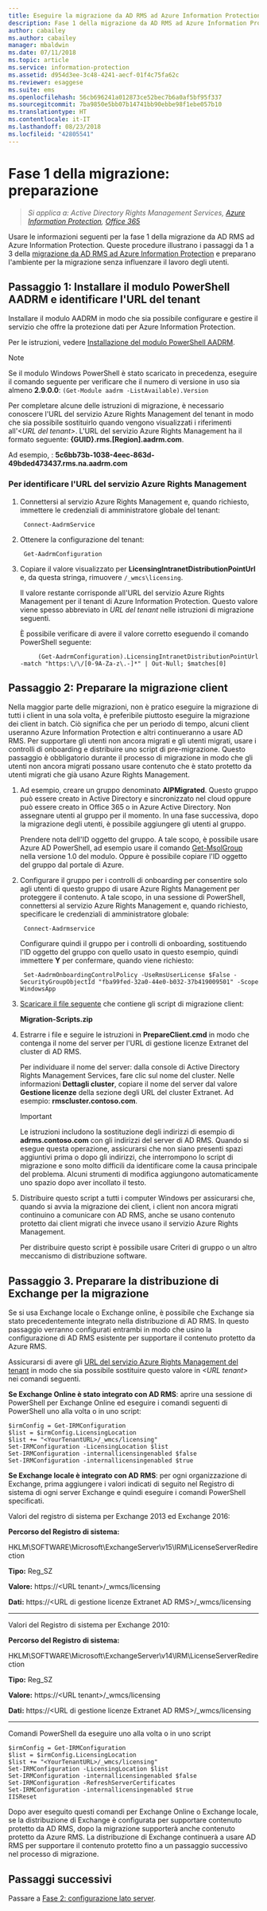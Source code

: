 ```yaml
---
title: Eseguire la migrazione da AD RMS ad Azure Information Protection - Fase 1
description: Fase 1 della migrazione da AD RMS ad Azure Information Protection che include i passaggi da 1 a 3 della migrazione da AD RMS ad Azure Information Protection.
author: cabailey
ms.author: cabailey
manager: mbaldwin
ms.date: 07/11/2018
ms.topic: article
ms.service: information-protection
ms.assetid: d954d3ee-3c48-4241-aecf-01f4c75fa62c
ms.reviewer: esaggese
ms.suite: ems
ms.openlocfilehash: 56cb696241a012873ce52bec7b6a0af5bf95f337
ms.sourcegitcommit: 7ba9850e5bb07b14741bb90ebbe98f1ebe057b10
ms.translationtype: HT
ms.contentlocale: it-IT
ms.lasthandoff: 08/23/2018
ms.locfileid: "42805541"
---
```

# <a name="migration-phase-1---preparation"></a>Fase 1 della migrazione: preparazione

>*Si applica a: Active Directory Rights Management Services, [Azure Information Protection](https://azure.microsoft.com/pricing/details/information-protection), [Office 365](http://download.microsoft.com/download/E/C/F/ECF42E71-4EC0-48FF-AA00-577AC14D5B5C/Azure_Information_Protection_licensing_datasheet_EN-US.pdf)*

Usare le informazioni seguenti per la fase 1 della migrazione da AD RMS ad Azure Information Protection. Queste procedure illustrano i passaggi da 1 a 3 della [migrazione da AD RMS ad Azure Information Protection](migrate-from-ad-rms-to-azure-rms.md) e preparano l'ambiente per la migrazione senza influenzare il lavoro degli utenti.


## <a name="step-1-install-the-aadrm-powershell-module-and-identify-your-tenant-url"></a>Passaggio 1: Installare il modulo PowerShell AADRM e identificare l'URL del tenant

Installare il modulo AADRM in modo che sia possibile configurare e gestire il servizio che offre la protezione dati per Azure Information Protection.

Per le istruzioni, vedere [Installazione del modulo PowerShell AADRM](./install-powershell.md).

> [!NOTE]
> Se il modulo Windows PowerShell è stato scaricato in precedenza, eseguire il comando seguente per verificare che il numero di versione in uso sia almeno **2.9.0.0**: `(Get-Module aadrm -ListAvailable).Version`

Per completare alcune delle istruzioni di migrazione, è necessario conoscere l'URL del servizio Azure Rights Management del tenant in modo che sia possibile sostituirlo quando vengono visualizzati i riferimenti all'*\<URL del tenant\>*. L'URL del servizio Azure Rights Management ha il formato seguente: **{GUID}.rms.[Region].aadrm.com**.

Ad esempio, : **5c6bb73b-1038-4eec-863d-49bded473437.rms.na.aadrm.com**

### <a name="to-identify-your-azure-rights-management-service-url"></a>Per identificare l'URL del servizio Azure Rights Management

1. Connettersi al servizio Azure Rights Management e, quando richiesto, immettere le credenziali di amministratore globale del tenant:
    
        Connect-AadrmService
    
2. Ottenere la configurazione del tenant:
    
        Get-AadrmConfiguration
    
3. Copiare il valore visualizzato per **LicensingIntranetDistributionPointUrl** e, da questa stringa, rimuovere `/_wmcs\licensing`. 
    
    Il valore restante corrisponde all'URL del servizio Azure Rights Management per il tenant di Azure Information Protection. Questo valore viene spesso abbreviato in *URL del tenant* nelle istruzioni di migrazione seguenti.
    
    È possibile verificare di avere il valore corretto eseguendo il comando PowerShell seguente:
    
            (Get-AadrmConfiguration).LicensingIntranetDistributionPointUrl -match "https:\/\/[0-9A-Za-z\.-]*" | Out-Null; $matches[0]

## <a name="step-2-prepare-for-client-migration"></a>Passaggio 2: Preparare la migrazione client

Nella maggior parte delle migrazioni, non è pratico eseguire la migrazione di tutti i client in una sola volta, è preferibile piuttosto eseguire la migrazione dei client in batch. Ciò significa che per un periodo di tempo, alcuni client useranno Azure Information Protection e altri continueranno a usare AD RMS. Per supportare gli utenti non ancora migrati e gli utenti migrati, usare i controlli di onboarding e distribuire uno script di pre-migrazione. Questo passaggio è obbligatorio durante il processo di migrazione in modo che gli utenti non ancora migrati possano usare contenuto che è stato protetto da utenti migrati che già usano Azure Rights Management.

1. Ad esempio, creare un gruppo denominato **AIPMigrated**. Questo gruppo può essere creato in Active Directory e sincronizzato nel cloud oppure può essere creato in Office 365 o in Azure Active Directory. Non assegnare utenti al gruppo per il momento. In una fase successiva, dopo la migrazione degli utenti, è possibile aggiungere gli utenti al gruppo.

    Prendere nota dell'ID oggetto del gruppo. A tale scopo, è possibile usare Azure AD PowerShell, ad esempio usare il comando [Get-MsolGroup](/powershell/msonline/v1/Get-MsolGroup) nella versione 1.0 del modulo. Oppure è possibile copiare l'ID oggetto del gruppo dal portale di Azure.

2. Configurare il gruppo per i controlli di onboarding per consentire solo agli utenti di questo gruppo di usare Azure Rights Management per proteggere il contenuto. A tale scopo, in una sessione di PowerShell, connettersi al servizio Azure Rights Management e, quando richiesto, specificare le credenziali di amministratore globale:

        Connect-Aadrmservice

    Configurare quindi il gruppo per i controlli di onboarding, sostituendo l'ID oggetto del gruppo con quello usato in questo esempio, quindi immettere **Y** per confermare, quando viene richiesto:

        Set-AadrmOnboardingControlPolicy -UseRmsUserLicense $False -SecurityGroupObjectId "fba99fed-32a0-44e0-b032-37b419009501" -Scope WindowsApp

3. [Scaricare il file seguente](https://go.microsoft.com/fwlink/?LinkId=524619) che contiene gli script di migrazione client:
    
    **Migration-Scripts.zip**
    
4. Estrarre i file e seguire le istruzioni in **PrepareClient.cmd** in modo che contenga il nome del server per l'URL di gestione licenze Extranet del cluster di AD RMS. 
    
    Per individuare il nome del server: dalla console di Active Directory Rights Management Services, fare clic sul nome del cluster. Nelle informazioni **Dettagli cluster**, copiare il nome del server dal valore **Gestione licenze** della sezione degli URL del cluster Extranet. Ad esempio: **rmscluster.contoso.com**.

    > [!IMPORTANT]
    > Le istruzioni includono la sostituzione degli indirizzi di esempio di **adrms.contoso.com** con gli indirizzi del server di AD RMS. Quando si esegue questa operazione, assicurarsi che non siano presenti spazi aggiuntivi prima o dopo gli indirizzi, che interrompono lo script di migrazione e sono molto difficili da identificare come la causa principale del problema. Alcuni strumenti di modifica aggiungono automaticamente uno spazio dopo aver incollato il testo.
    >

5. Distribuire questo script a tutti i computer Windows per assicurarsi che, quando si avvia la migrazione dei client, i client non ancora migrati continuino a comunicare con AD RMS, anche se usano contenuto protetto dai client migrati che invece usano il servizio Azure Rights Management.

    Per distribuire questo script è possibile usare Criteri di gruppo o un altro meccanismo di distribuzione software.

## <a name="step-3-prepare-your-exchange-deployment-for-migration"></a>Passaggio 3. Preparare la distribuzione di Exchange per la migrazione

Se si usa Exchange locale o Exchange online, è possibile che Exchange sia stato precedentemente integrato nella distribuzione di AD RMS. In questo passaggio verranno configurati entrambi in modo che usino la configurazione di AD RMS esistente per supportare il contenuto protetto da Azure RMS. 

Assicurarsi di avere gli [URL del servizio Azure Rights Management del tenant](migrate-from-ad-rms-phase1.md#to-identify-your-azure-rights-management-service-url) in modo che sia possibile sostituire questo valore in *&lt;URL tenant&gt;* nei comandi seguenti. 

**Se Exchange Online è stato integrato con AD RMS**: aprire una sessione di PowerShell per Exchange Online ed eseguire i comandi seguenti di PowerShell uno alla volta o in uno script:

    $irmConfig = Get-IRMConfiguration
    $list = $irmConfig.LicensingLocation
    $list += "<YourTenantURL>/_wmcs/licensing"
    Set-IRMConfiguration -LicensingLocation $list
    Set-IRMConfiguration -internallicensingenabled $false
    Set-IRMConfiguration -internallicensingenabled $true 

**Se Exchange locale è integrato con AD RMS**: per ogni organizzazione di Exchange, prima aggiungere i valori indicati di seguito nel Registro di sistema di ogni server Exchange e quindi eseguire i comandi PowerShell specificati. 

Valori del registro di sistema per Exchange 2013 ed Exchange 2016:

**Percorso del Registro di sistema:**

HKLM\SOFTWARE\Microsoft\ExchangeServer\v15\IRM\LicenseServerRedirection

**Tipo:** Reg_SZ

**Valore:** https://\<URL tenant\>/_wmcs/licensing

**Dati:** https://\<URL di gestione licenze Extranet AD RMS\>/_wmcs/licensing

---

Valori del Registro di sistema per Exchange 2010:

**Percorso del Registro di sistema:**

HKLM\SOFTWARE\Microsoft\ExchangeServer\v14\IRM\LicenseServerRedirection

**Tipo:** Reg_SZ

**Valore:** https://\<URL tenant\>/_wmcs/licensing

**Dati:** https://\<URL di gestione licenze Extranet AD RMS>/_wmcs/licensing

---

Comandi PowerShell da eseguire uno alla volta o in uno script

    $irmConfig = Get-IRMConfiguration
    $list = $irmConfig.LicensingLocation
    $list += "<YourTenantURL>/_wmcs/licensing"
    Set-IRMConfiguration -LicensingLocation $list
    Set-IRMConfiguration -internallicensingenabled $false
    Set-IRMConfiguration -RefreshServerCertificates
    Set-IRMConfiguration -internallicensingenabled $true
    IISReset


Dopo aver eseguito questi comandi per Exchange Online o Exchange locale, se la distribuzione di Exchange è configurata per supportare contenuto protetto da AD RMS, dopo la migrazione supporterà anche contenuto protetto da Azure RMS. La distribuzione di Exchange continuerà a usare AD RMS per supportare il contenuto protetto fino a un passaggio successivo nel processo di migrazione.


## <a name="next-steps"></a>Passaggi successivi
Passare a [Fase 2: configurazione lato server](migrate-from-ad-rms-phase2.md).

